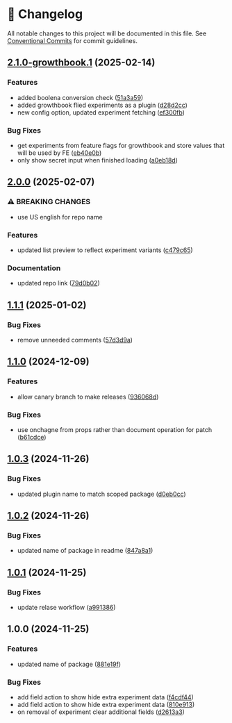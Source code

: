 <!-- markdownlint-disable --><!-- textlint-disable -->

# 📓 Changelog

All notable changes to this project will be documented in this file. See
[Conventional Commits](https://conventionalcommits.org) for commit guidelines.

## [2.1.0-growthbook.1](https://github.com/sanity-io/sanity-plugin-personalization/compare/v2.0.0...v2.1.0-growthbook.1) (2025-02-14)

### Features

- added boolena conversion check ([51a3a59](https://github.com/sanity-io/sanity-plugin-personalization/commit/51a3a59199992269dfe6dcf8f054f0f278bb4d7c))
- added growthbook flied experiments as a plugin ([d28d2cc](https://github.com/sanity-io/sanity-plugin-personalization/commit/d28d2cc7875c2addbfb749f55e69221822e035f5))
- new config option, updated experiment fetching ([ef300fb](https://github.com/sanity-io/sanity-plugin-personalization/commit/ef300fbcb2116e2b49a13a17195a09b6e479ea7e))

### Bug Fixes

- get experiments from feature flags for growthbook and store values that will be used by FE ([eb40e0b](https://github.com/sanity-io/sanity-plugin-personalization/commit/eb40e0baeeb536cdf6a74f14dd5007c16e041426))
- only show secret input when finished loading ([a0eb18d](https://github.com/sanity-io/sanity-plugin-personalization/commit/a0eb18d494d4db3f92b09ce1b1edde846ee8c21d))

## [2.0.0](https://github.com/sanity-io/sanity-plugin-personalization/compare/v1.1.1...v2.0.0) (2025-02-07)

### ⚠ BREAKING CHANGES

- use US english for repo name

### Features

- updated list preview to reflect experiment variants ([c479c65](https://github.com/sanity-io/sanity-plugin-personalization/commit/c479c654f91ef4897295ff2a1e43e52597b8f3f5))

### Documentation

- updated repo link ([79d0b02](https://github.com/sanity-io/sanity-plugin-personalization/commit/79d0b0245e3e17553b24ab6d555d9e6e51b1aba7))

## [1.1.1](https://github.com/sanity-io/sanity-plugin-personalisation/compare/v1.1.0...v1.1.1) (2025-01-02)

### Bug Fixes

- remove unneeded comments ([57d3d9a](https://github.com/sanity-io/sanity-plugin-personalisation/commit/57d3d9a16ed39296ca5d28a9d997e6856798c143))

## [1.1.0](https://github.com/sanity-io/sanity-plugin-personalisation/compare/v1.0.3...v1.1.0) (2024-12-09)

### Features

- allow canary branch to make releases ([936068d](https://github.com/sanity-io/sanity-plugin-personalisation/commit/936068dd392074c62821f5ab2ba4bbcfb34a9489))

### Bug Fixes

- use onchagne from props rather than document operation for patch ([b61cdce](https://github.com/sanity-io/sanity-plugin-personalisation/commit/b61cdce12e470125fe70293bce983f48d091ade6))

## [1.0.3](https://github.com/sanity-io/sanity-plugin-personalisation/compare/v1.0.2...v1.0.3) (2024-11-26)

### Bug Fixes

- updated plugin name to match scoped package ([d0eb0cc](https://github.com/sanity-io/sanity-plugin-personalisation/commit/d0eb0cc930a9d1a4c2c38ff35bc68eafb8435ebc))

## [1.0.2](https://github.com/sanity-io/sanity-plugin-personalisation/compare/v1.0.1...v1.0.2) (2024-11-26)

### Bug Fixes

- updated name of package in readme ([847a8a1](https://github.com/sanity-io/sanity-plugin-personalisation/commit/847a8a1f04e24a7421381490a0d31020cc30dff3))

## [1.0.1](https://github.com/sanity-io/sanity-plugin-personalisation/compare/v1.0.0...v1.0.1) (2024-11-25)

### Bug Fixes

- update relase workflow ([a991386](https://github.com/sanity-io/sanity-plugin-personalisation/commit/a991386ee97142ec91f1a01a81acd135ccbe74ef))

## 1.0.0 (2024-11-25)

### Features

- updated name of package ([881e19f](https://github.com/sanity-io/sanity-plugin-personalisation/commit/881e19f001cbd4be6df12bc8b45f8a9d5f263311))

### Bug Fixes

- add field action to show hide extra experiment data ([f4cdf44](https://github.com/sanity-io/sanity-plugin-personalisation/commit/f4cdf44a83b56fb6c29f705e4b4ebe02c938f1d1))
- add field action to show hide extra experiment data ([810e913](https://github.com/sanity-io/sanity-plugin-personalisation/commit/810e913b325e45ff9f689f3b56ae74abc87dd9fc))
- on removal of experiment clear additional fields ([d2613a3](https://github.com/sanity-io/sanity-plugin-personalisation/commit/d2613a369e237861519fb857fff585c5f4b9e8db))
